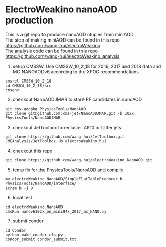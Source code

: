 # ElectroWeakino nanoAOD production
This is a git repo to produce nanoAOD ntuples from miniAOD  
The step of making miniAOD can be found in this repo  
https://github.com/wang-hui/electroWeakino  
The analysis code can be found in this repo  
https://github.com/wang-hui/electroWeakino_analysis

1. setup CMSSW. Use CMSSW_10_2_18 for 2016, 2017 and 2018 data and MC NANOAODv6 according to the XPOG recommendations
```
cmsrel CMSSW_10_2_18
cd CMSSW_10_2_18/src
cmsenv
```

2. checkout NanoAODJMAR to store PF candidates in nanoAOD
```
git cms-addpkg PhysicsTools/NanoAOD
git clone git@github.com:cms-jet/NanoAODJMAR.git -b 102x PhysicsTools/NanoAODJMAR
```

3. checkout JetToolbox to recluster AK10 or fatter jets
```
git clone https://github.com/wang-hui/JetToolbox.git JMEAnalysis/JetToolbox -b electroWeakino_hui
```

4. checkout this repo
```
git clone https://github.com/wang-hui/electroWeakino_NanoAOD.git
```

5. temp fix for the PhysicsTools/NanoAOD and compile
```
mv electroWeakino_NanoAOD/SimpleFlatTableProducer.h PhysicsTools/NanoAOD/interface/
scram b -j 8
```

6. local test
```
cd electroWeakino_NanoAOD
cmsRun nanov6102x_on_mini94x_2017_mc_NANO.py
```

7. submit condor
```
cd Condor
python make_condor_cfg.py
condor_submit condor_submit.txt
```
